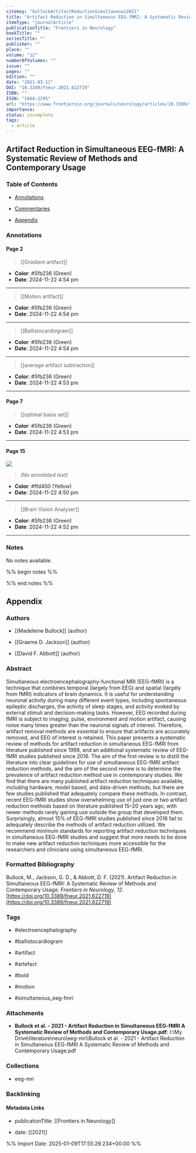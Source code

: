 ```yaml
---
citekey: "bullockArtifactReductionSimultaneous2021"
title: "Artifact Reduction in Simultaneous EEG-fMRI: A Systematic Review of Methods and Contemporary Usage"
itemType: "journalArticle"
publicationTitle: "Frontiers in Neurology"
bookTitle: ""
seriesTitle: ""
publisher: ""
place: ""
volume: "12"
numberOfVolumes: ""
issue: ""
pages: ""
edition: ""
date: "2021-03-11"
DOI: "10.3389/fneur.2021.622719"
ISBN: ""
ISSN: "1664-2295"
url: "https://www.frontiersin.org/journals/neurology/articles/10.3389/fneur.2021.622719/full"
importance: 
status: incomplete
tags:
  - article
---
```


## Artifact Reduction in Simultaneous EEG-fMRI: A Systematic Review of Methods and Contemporary Usage

### Table of Contents

- [Annotations](#annotations)

+ [Commentaries](#commentaries)

- [Appendix](#appendix)

### Annotations




#### Page 2








> [[Gradient artifact]]





- **Color**: #5fb236 (Green)
- **Date**: 2024-11-22 4:54 pm

---








> [[Motion artifact]]





- **Color**: #5fb236 (Green)
- **Date**: 2024-11-22 4:54 pm

---








> [[Ballistocardiogram]]





- **Color**: #5fb236 (Green)
- **Date**: 2024-11-22 4:54 pm

---








> [[average artifact subtraction]]





- **Color**: #5fb236 (Green)
- **Date**: 2024-11-22 4:53 pm

---



#### Page 7








> [[optimal basis set]]





- **Color**: #5fb236 (Green)
- **Date**: 2024-11-22 4:53 pm

---



#### Page 15




![](<0 - Supplementary/images/bullockArtifactReductionSimultaneous2021.md/image-15-x32-y488.png>)



> *(No annotated text)*




- **Color**: #ffd400 (Yellow)
- **Date**: 2024-11-22 4:50 pm

---








> [[Brain Vision Analyser]]





- **Color**: #5fb236 (Green)
- **Date**: 2024-11-22 4:52 pm

---





### Notes


No notes available.


%% begin notes %%

<!-- Write your personal notes here -->

%% end notes %%

## Appendix

### Authors


- [[Madeleine Bullock]] (author)

- [[Graeme D. Jackson]] (author)

- [[David F. Abbott]] (author)



### Abstract

<p>Simultaneous electroencephalography-functional MRI (EEG-fMRI) is a technique that combines temporal (largely from EEG) and spatial (largely from fMRI) indicators of brain dynamics. It is useful for understanding neuronal activity during many different event types, including spontaneous epileptic discharges, the activity of sleep stages, and activity evoked by external stimuli and decision-making tasks. However, EEG recorded during fMRI is subject to imaging, pulse, environment and motion artifact, causing noise many times greater than the neuronal signals of interest. Therefore, artifact removal methods are essential to ensure that artifacts are accurately removed, and EEG of interest is retained. This paper presents a systematic review of methods for artifact reduction in simultaneous EEG-fMRI from literature published since 1998, and an additional systematic review of EEG-fMRI studies published since 2016. The aim of the first review is to distill the literature into clear guidelines for use of simultaneous EEG-fMRI artifact reduction methods, and the aim of the second review is to determine the prevalence of artifact reduction method use in contemporary studies. We find that there are many published artifact reduction techniques available, including hardware, model based, and data-driven methods, but there are few studies published that adequately compare these methods. In contrast, recent EEG-fMRI studies show overwhelming use of just one or two artifact reduction methods based on literature published 15–20 years ago, with newer methods rarely gaining use outside the group that developed them. Surprisingly, almost 15% of EEG-fMRI studies published since 2016 fail to adequately describe the methods of artifact reduction utilized. We recommend minimum standards for reporting artifact reduction techniques in simultaneous EEG-fMRI studies and suggest that more needs to be done to make new artifact reduction techniques more accessible for the researchers and clinicians using simultaneous EEG-fMRI.</p>


### Formatted Bibliography

Bullock, M., Jackson, G. D., & Abbott, D. F. (2021). Artifact Reduction in Simultaneous EEG-fMRI: A Systematic Review of Methods and Contemporary Usage. _Frontiers in Neurology_, _12_. [https://doi.org/10.3389/fneur.2021.622719](https://doi.org/10.3389/fneur.2021.622719)


### Tags


- #electroencephalography

- #ballistocardiogram

- #artifact

- #artefact

- #bold

- #motion

- #simultaneous_eeg-fmri




### Attachments


- **Bullock et al. - 2021 - Artifact Reduction in Simultaneous EEG-fMRI A Systematic Review of Methods and Contemporary Usage.pdf**: I:\My Drive\literature\neuro\eeg-mri\Bullock et al. - 2021 - Artifact Reduction in Simultaneous EEG-fMRI A Systematic Review of Methods and Contemporary Usage.pdf




### Collections


- eeg-mri





### Backlinking


#### Metadata Links


- publicationTitle: [[Frontiers in Neurology]]




- date: [[2021]]





<!-- Any additional notes or comments -->


%% Import Date: 2025-01-09T17:55:29.234+00:00 %%

